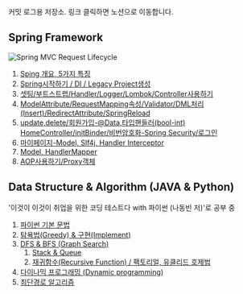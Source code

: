 커밋 로그용 저장소. 링크 클릭하면 노션으로 이동합니다.

## Spring Framework
![Spring MVC Request Lifecycle](https://www.notion.so/image/https%3A%2F%2Fs3-us-west-2.amazonaws.com%2Fsecure.notion-static.com%2Fe9030439-ab76-4cd2-b10f-e57c18d21014%2FUntitled.png?table=block&id=dcbdf509-b8df-4f98-8335-c98ee3563b95&width=2230&userId=3c54194f-345c-42e9-8efe-722a9d9ae0d3&cache=v2)
1. [Sping 개요, 5가지 특징](https://www.notion.so/Spring-5-fe7a76615c8c4e0c9e289c386ea602da)
2. [Spring시작하기 / DI / Legacy Project생성](https://www.notion.so/82-Spring-DI-Legacy-Project-b7a84e5cce3247b0a1fa4fd6c33c60c0)
3. [셋팅/부트스트랩/Handler/Logger/Lombok/Controller사용하기](https://www.notion.so/83-Handler-Logger-Lombok-Controller-051eece844e34bc3b99a5c208c634ff0)
4. [ModelAttribute/RequestMapping속성/Validator/DML처리(Insert)/RedirectAttribute/SpringReload](https://www.notion.so/84-ModelAttribute-RequestMapping-Validator-AOP-6e0b1fa6080b4797aa2ca62d0aa297ca)
5. [update,delete/회원가입-@Data,타입핸들러(bool-int) HomeController/initBinder/비번암호화-Spring Security/로그인](https://www.notion.so/85-update-delete-Data-bool-int-HomeController-initBinder-Spring-Security-220a146fb5a546e689b9ba35054db28b)
6. [마이페이지-Model, Slf4j, Handler Interceptor](https://www.notion.so/86-Model-Slf4j-Handler-Interceptor-a2c72bc0035a4b0eb6af3e143f418f6e)
7. [Model, HandlerMapper](https://www.notion.so/Model-Handler-Mapper-c97830cd673f444cb8eae1f0af4f3908)
8. [AOP사용하기/Proxy객체](https://www.notion.so/87-AOP-Proxy-aa790732166b47838623c164f722c69f)

## Data Structure & Algorithm (JAVA & Python)
'이것이 이것이 취업을 위한 코딩 테스트다 with 파이썬 (나동빈 저)'로 공부 중

1. [파이썬 기본 문법](https://www.notion.so/1-151a1d16207d4c47a5f080ade9cf6258)
2. [탐욕법(Greedy) & 구현(Implement)](https://www.notion.so/2-Greedy-Implement-551b56596cca49778faaa7027f7e7437)
3. [DFS & BFS (Graph Search)](https://www.notion.so/3-DFS-BFS-Graph-Search-2d818668b8f74c4ea1779044c010c598)
    1. [Stack & Queue](https://www.notion.so/3-1-Stack-Queue-dbd5b694cdeb44818e8bc9b8c24dd1da)
    2. [재귀함수(Recursive Function) / 팩토리얼, 유클리드 호제법](https://www.notion.so/3-2-Recursive-Function-c556932286dc47e381186af99a145670)
4. [다이나믹 프로그래밍 (Dynamic programming)](https://www.notion.so/6-Dynamic-programming-3f1e72087655410098818313327ea4b8)
5. [최단경로 알고리즘](https://www.notion.so/e52818a97ba8457c85d95a9085be4eb1)
